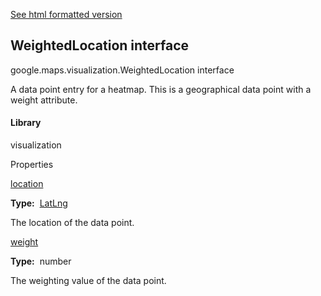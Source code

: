 [See html formatted version](https://huasofoundries.github.io/google-maps-documentation/WeightedLocation.html)


WeightedLocation interface
--------------------------

google.maps.visualization.WeightedLocation interface

A data point entry for a heatmap. This is a geographical data point with a weight attribute.

#### Library

visualization

Properties

[location](#WeightedLocation.location)

**Type:**  [LatLng](LatLng.md)

The location of the data point.

[weight](#WeightedLocation.weight)

**Type:**  number

The weighting value of the data point.